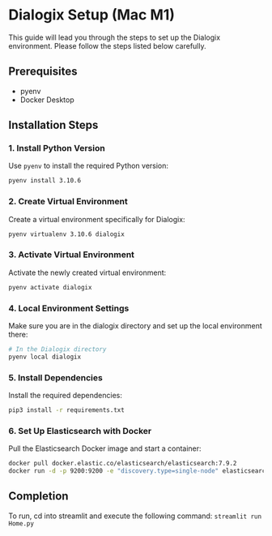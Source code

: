 # Dialogix Setup (Mac M1)

This guide will lead you through the steps to set up the Dialogix environment. Please follow the steps listed below carefully.

## Prerequisites

- pyenv
- Docker Desktop

## Installation Steps

### 1. Install Python Version

Use `pyenv` to install the required Python version:

```bash
pyenv install 3.10.6
```

### 2. Create Virtual Environment

Create a virtual environment specifically for Dialogix:

```bash
pyenv virtualenv 3.10.6 dialogix
```

### 3. Activate Virtual Environment

Activate the newly created virtual environment:

```bash
pyenv activate dialogix
```

### 4. Local Environment Settings

Make sure you are in the dialogix directory and set up the local environment there:

```bash
# In the Dialogix directory
pyenv local dialogix
```

### 5. Install Dependencies

Install the required dependencies:

```bash
pip3 install -r requirements.txt
```

### 6. Set Up Elasticsearch with Docker

Pull the Elasticsearch Docker image and start a container:

```bash
docker pull docker.elastic.co/elasticsearch/elasticsearch:7.9.2
docker run -d -p 9200:9200 -e "discovery.type=single-node" elasticsearch:7.9.2
```

## Completion

To run, cd into streamlit and execute the following command: `streamlit run Home.py`
